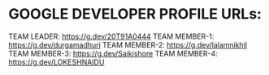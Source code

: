 # GOOGLE DEVELOPER PROFILE URLs:
TEAM LEADER: https://g.dev/20T91A0444
TEAM MEMBER-1: https://g.dev/durgamadhuri
TEAM MEMBER-2: https://g.dev/lalamnikhil
TEAM MEMBER-3: https://g.dev/Saikishore
TEAM MEMBER-4: https://g.dev/LOKESHNAIDU
